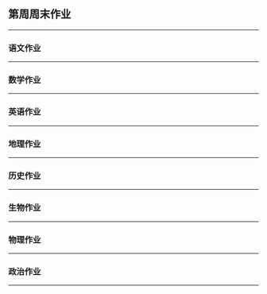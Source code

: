 ## 第周周末作业 ##
-----
### 语文作业 ###

-----
### 数学作业 ###

-----
### 英语作业 ###

-----
### 地理作业 ###

-----
### 历史作业 ###

-----
### 生物作业 ###

-----
### 物理作业 ###

-----
### 政治作业 ###

-----
<!-- Picture:![Name](Url) -->
